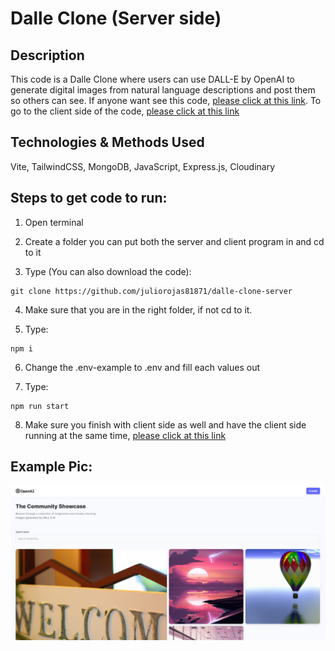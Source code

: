 # Dalle Clone (Server side)

## Description

This code is a Dalle Clone where users can use DALL-E by OpenAI to generate digital images from natural language descriptions and post them so others can see.
If anyone want see this code, [please click at this link](https://dalle-clone-client.vercel.app/).
To go to the client side of the code, [please click at this link](https://github.com/juliorojas81871/dalle-clone-client)

## Technologies & Methods Used

Vite, TailwindCSS, MongoDB, JavaScript, Express.js, Cloudinary

## Steps to get code to run:
1. Open terminal

2. Create a folder you can put both the server and client program in and cd to it

3. Type (You can also download the code):
```
git clone https://github.com/juliorojas81871/dalle-clone-server
```

4. Make sure that you are in the right folder, if not cd to it.

5. Type: 
```
npm i
```
6. Change the .env-example to .env and fill each values out

7. Type: 
```
npm run start
```
8. Make sure you finish with client side as well and have the client side running at the same time, [please click at this link](https://github.com/juliorojas81871/dalle-clone-client)


## Example Pic:
![Dalle Clone Example Pic](https://github.com/juliorojas81871/dalle-clone-server/blob/main/pics/main.jpg)